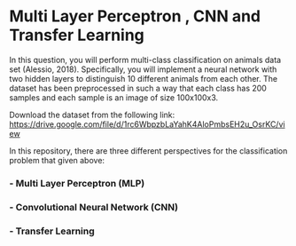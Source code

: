 # Multi Layer Perceptron , CNN and Transfer Learning

In this question, you will perform multi-class classification on animals data set (Alessio, 2018). Specifically, you will implement a neural network with two hidden layers to distinguish 10 different animals from each other. The dataset has been preprocessed in such a way that each class has 200 samples and each sample is an image of size 100x100x3.

Download the dataset from the following link:
https://drive.google.com/file/d/1rc6WbpzbLaYahK4AloPmbsEH2u_OsrKC/view

In this repository, there are three different perspectives for the classification problem that given above:

### - Multi Layer Perceptron (MLP)

### - Convolutional Neural Network (CNN) 

### - Transfer Learning

